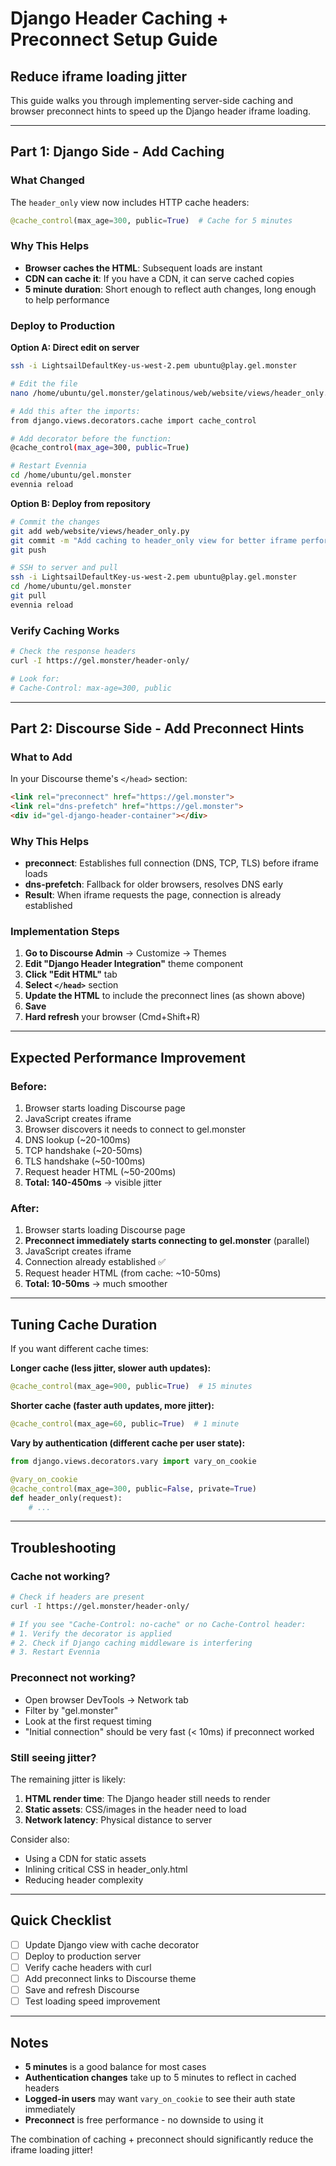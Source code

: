 # Django Header Caching + Preconnect Setup Guide
## Reduce iframe loading jitter

This guide walks you through implementing server-side caching and browser preconnect hints to speed up the Django header iframe loading.

---

## Part 1: Django Side - Add Caching

### What Changed
The `header_only` view now includes HTTP cache headers:
```python
@cache_control(max_age=300, public=True)  # Cache for 5 minutes
```

### Why This Helps
- **Browser caches the HTML**: Subsequent loads are instant
- **CDN can cache it**: If you have a CDN, it can serve cached copies
- **5 minute duration**: Short enough to reflect auth changes, long enough to help performance

### Deploy to Production

**Option A: Direct edit on server**
```bash
ssh -i LightsailDefaultKey-us-west-2.pem ubuntu@play.gel.monster

# Edit the file
nano /home/ubuntu/gel.monster/gelatinous/web/website/views/header_only.py

# Add this after the imports:
from django.views.decorators.cache import cache_control

# Add decorator before the function:
@cache_control(max_age=300, public=True)

# Restart Evennia
cd /home/ubuntu/gel.monster
evennia reload
```

**Option B: Deploy from repository**
```bash
# Commit the changes
git add web/website/views/header_only.py
git commit -m "Add caching to header_only view for better iframe performance"
git push

# SSH to server and pull
ssh -i LightsailDefaultKey-us-west-2.pem ubuntu@play.gel.monster
cd /home/ubuntu/gel.monster
git pull
evennia reload
```

### Verify Caching Works
```bash
# Check the response headers
curl -I https://gel.monster/header-only/

# Look for:
# Cache-Control: max-age=300, public
```

---

## Part 2: Discourse Side - Add Preconnect Hints

### What to Add
In your Discourse theme's `</head>` section:
```html
<link rel="preconnect" href="https://gel.monster">
<link rel="dns-prefetch" href="https://gel.monster">
<div id="gel-django-header-container"></div>
```

### Why This Helps
- **preconnect**: Establishes full connection (DNS, TCP, TLS) before iframe loads
- **dns-prefetch**: Fallback for older browsers, resolves DNS early
- **Result**: When iframe requests the page, connection is already established

### Implementation Steps

1. **Go to Discourse Admin** → Customize → Themes
2. **Edit "Django Header Integration"** theme component
3. **Click "Edit HTML"** tab
4. **Select `</head>`** section
5. **Update the HTML** to include the preconnect lines (as shown above)
6. **Save**
7. **Hard refresh** your browser (Cmd+Shift+R)

---

## Expected Performance Improvement

### Before:
1. Browser starts loading Discourse page
2. JavaScript creates iframe
3. Browser discovers it needs to connect to gel.monster
4. DNS lookup (~20-100ms)
5. TCP handshake (~20-50ms)
6. TLS handshake (~50-100ms)
7. Request header HTML (~50-200ms)
8. **Total: 140-450ms** → visible jitter

### After:
1. Browser starts loading Discourse page
2. **Preconnect immediately starts connecting to gel.monster** (parallel)
3. JavaScript creates iframe
4. Connection already established ✅
5. Request header HTML (from cache: ~10-50ms)
6. **Total: 10-50ms** → much smoother

---

## Tuning Cache Duration

If you want different cache times:

**Longer cache (less jitter, slower auth updates):**
```python
@cache_control(max_age=900, public=True)  # 15 minutes
```

**Shorter cache (faster auth updates, more jitter):**
```python
@cache_control(max_age=60, public=True)  # 1 minute
```

**Vary by authentication (different cache per user state):**
```python
from django.views.decorators.vary import vary_on_cookie

@vary_on_cookie
@cache_control(max_age=300, public=False, private=True)
def header_only(request):
    # ...
```

---

## Troubleshooting

### Cache not working?
```bash
# Check if headers are present
curl -I https://gel.monster/header-only/

# If you see "Cache-Control: no-cache" or no Cache-Control header:
# 1. Verify the decorator is applied
# 2. Check if Django caching middleware is interfering
# 3. Restart Evennia
```

### Preconnect not working?
- Open browser DevTools → Network tab
- Filter by "gel.monster"
- Look at the first request timing
- "Initial connection" should be very fast (< 10ms) if preconnect worked

### Still seeing jitter?
The remaining jitter is likely:
1. **HTML render time**: The Django header still needs to render
2. **Static assets**: CSS/images in the header need to load
3. **Network latency**: Physical distance to server

Consider also:
- Using a CDN for static assets
- Inlining critical CSS in header_only.html
- Reducing header complexity

---

## Quick Checklist

- [ ] Update Django view with cache decorator
- [ ] Deploy to production server
- [ ] Verify cache headers with curl
- [ ] Add preconnect links to Discourse theme
- [ ] Save and refresh Discourse
- [ ] Test loading speed improvement

---

## Notes

- **5 minutes** is a good balance for most cases
- **Authentication changes** take up to 5 minutes to reflect in cached headers
- **Logged-in users** may want `vary_on_cookie` to see their auth state immediately
- **Preconnect** is free performance - no downside to using it

The combination of caching + preconnect should significantly reduce the iframe loading jitter!